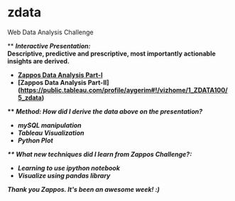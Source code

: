 # zdata
Web Data Analysis Challenge

** <b><i>Interactive Presentation: </i>
<br> Descriptive, predictive and prescriptive, most importantly actionable insights are derived. 
* [Zappos Data Analysis Part-I](https://public.tableau.com/profile/aygerim#!/vizhome/ZData/visitandorders)
* [Zappos Data Analysis Part-II] (https://public.tableau.com/profile/aygerim#!/vizhome/1_ZDATA100/5_zdata)

** <i><b>Method:</b> 
How did I derive the data above on the presentation?
* mySQL manipulation
* Tableau Visualization
* Python Plot

** <i><b> What new techniques did I learn from Zappos Challenge?</i></b>:
* Learning to use ipython notebook
* Visualize using pandas library


Thank you Zappos. It's been an awesome week! :) 
